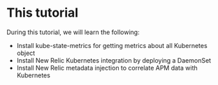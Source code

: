 # This tutorial

During this tutorial, we will learn the following:
* Install kube-state-metrics for getting metrics about all Kubernetes object
* Install New Relic Kubernetes integration by deploying a DaemonSet
* Install New Relic metadata injection to correlate APM data with Kubernetes